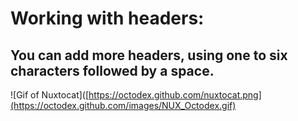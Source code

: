 # Working with headers:
## You can add more headers, using one to six characters followed by a space.

![Gif of Nuxtocat]([https://octodex.github.com/nuxtocat.png](https://octodex.github.com/images/NUX_Octodex.gif)
